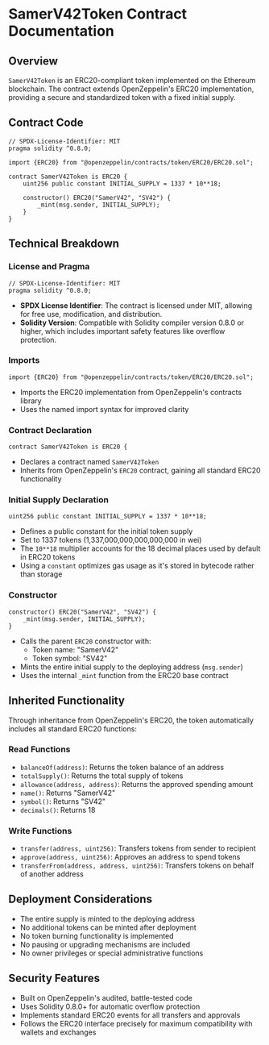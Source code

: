 # SamerV42Token Contract Documentation

## Overview

`SamerV42Token` is an ERC20-compliant token implemented on the Ethereum blockchain. The contract extends OpenZeppelin's ERC20 implementation, providing a secure and standardized token with a fixed initial supply.

## Contract Code

```solidity
// SPDX-License-Identifier: MIT
pragma solidity ^0.8.0;

import {ERC20} from "@openzeppelin/contracts/token/ERC20/ERC20.sol";

contract SamerV42Token is ERC20 {
    uint256 public constant INITIAL_SUPPLY = 1337 * 10**18;
    
    constructor() ERC20("SamerV42", "SV42") {
        _mint(msg.sender, INITIAL_SUPPLY);
    }
}
```

## Technical Breakdown

### License and Pragma

```solidity
// SPDX-License-Identifier: MIT
pragma solidity ^0.8.0;
```

- **SPDX License Identifier**: The contract is licensed under MIT, allowing for free use, modification, and distribution.
- **Solidity Version**: Compatible with Solidity compiler version 0.8.0 or higher, which includes important safety features like overflow protection.

### Imports

```solidity
import {ERC20} from "@openzeppelin/contracts/token/ERC20/ERC20.sol";
```

- Imports the ERC20 implementation from OpenZeppelin's contracts library
- Uses the named import syntax for improved clarity

### Contract Declaration

```solidity
contract SamerV42Token is ERC20 {
```

- Declares a contract named `SamerV42Token`
- Inherits from OpenZeppelin's `ERC20` contract, gaining all standard ERC20 functionality

### Initial Supply Declaration

```solidity
uint256 public constant INITIAL_SUPPLY = 1337 * 10**18;
```

- Defines a public constant for the initial token supply
- Set to 1337 tokens (1,337,000,000,000,000,000 in wei)
- The `10**18` multiplier accounts for the 18 decimal places used by default in ERC20 tokens
- Using a `constant` optimizes gas usage as it's stored in bytecode rather than storage

### Constructor

```solidity
constructor() ERC20("SamerV42", "SV42") {
    _mint(msg.sender, INITIAL_SUPPLY);
}
```

- Calls the parent `ERC20` constructor with:
  - Token name: "SamerV42"
  - Token symbol: "SV42"
- Mints the entire initial supply to the deploying address (`msg.sender`)
- Uses the internal `_mint` function from the ERC20 base contract

## Inherited Functionality

Through inheritance from OpenZeppelin's ERC20, the token automatically includes all standard ERC20 functions:

### Read Functions

- `balanceOf(address)`: Returns the token balance of an address
- `totalSupply()`: Returns the total supply of tokens
- `allowance(address, address)`: Returns the approved spending amount
- `name()`: Returns "SamerV42"
- `symbol()`: Returns "SV42"
- `decimals()`: Returns 18

### Write Functions

- `transfer(address, uint256)`: Transfers tokens from sender to recipient
- `approve(address, uint256)`: Approves an address to spend tokens
- `transferFrom(address, address, uint256)`: Transfers tokens on behalf of another address

## Deployment Considerations

- The entire supply is minted to the deploying address
- No additional tokens can be minted after deployment
- No token burning functionality is implemented
- No pausing or upgrading mechanisms are included
- No owner privileges or special administrative functions

## Security Features

- Built on OpenZeppelin's audited, battle-tested code
- Uses Solidity 0.8.0+ for automatic overflow protection
- Implements standard ERC20 events for all transfers and approvals
- Follows the ERC20 interface precisely for maximum compatibility with wallets and exchanges